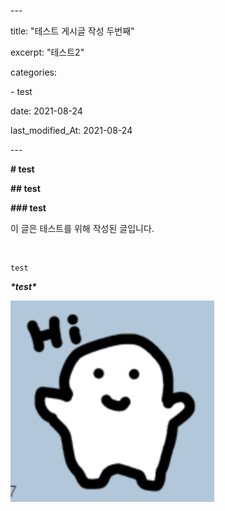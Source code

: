 \---

title: "테스트 게시글 작성 두번째"

excerpt: "테스트2"



categories:

  \- test



date: 2021-08-24

last_modified_At: 2021-08-24

\---



**# test**

**## test**

**### test**



이 글은 테스트를 위해 작성된 글입니다.



<br>



```
test
```



***\*test\****



<img src="\assets\images\동글쟁이.png" alt="동글쟁이" style="zoom:200%;" />